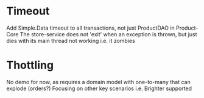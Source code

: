 # Timeout #
Add Simple.Data timeout to all transactions, not just ProductDAO in Product-Core
The store-service does not 'exit' when an exception is thrown, but just dies with its main thread not working i.e. it zombies

# Thottling #
No demo for now, as requires a domain model with one-to-many that can explode (orders?)
Focusing on other key scenarios i.e. Brighter supported


